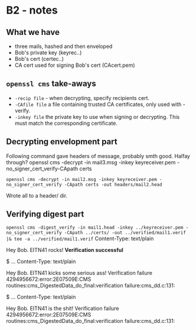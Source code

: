 # B2 - notes

## What we have
* three mails, hashed and then enveloped
* Bob's private key (keyrec..)
* Bob's cert (certec..)
* CA cert used for signing Bob's cert (CAcert.pem)

## `openssl cms` take-aways
* `-recip file` - when decrypting, specify recipients cert.
* `-CAfile file`
	  a file containing trusted CA certificates, only used with -verify.
* `-inkey file`
	the private key to use when signing or decrypting. This must match the corresponding certificate.

## Decrypting envelopment part

Following command gave headers of message, probably smth good. Halfay through?
	openssl cms -decrypt -in mail3.msg -inkey keyreceiver.pem -no_signer_cert_verify-CApath certs

`openssl cms -decrypt -in mail2.msg -inkey keyreceiver.pem -no_signer_cert_verify -CApath certs -out headers/mail2.head`

Wrote all to a header/ dir.

## Verifying digest part

`openssl cms -digest_verify -in mail1.head -inkey ../keyreceiver.pem -no_signer_cert_verify -CApath ../certs/ -out ../verified/mail1.verif |& tee -a ../verified/mail1.verif`
Content-Type: text/plain

Hey Bob. EITN41 rocks!
**Verification successful**

$ ...
Content-Type: text/plain

Hey Bob. EITN41 kicks some serious ass!
Verification failure
4294956672:error:2E07509E:CMS routines:cms_DigestedData_do_final:verification failure:cms_dd.c:131:

$ ...
Content-Type: text/plain

Hey Bob. EITN41 is the shit!
Verification failure
4294956672:error:2E07509E:CMS routines:cms_DigestedData_do_final:verification failure:cms_dd.c:131:


